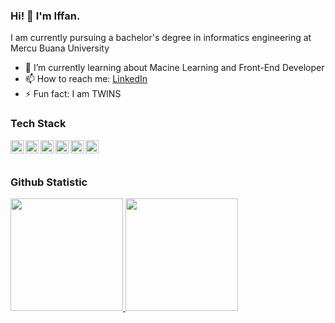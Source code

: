 ### Hi! 👋 I'm Iffan.

I am currently pursuing a bachelor's degree in informatics engineering at Mercu Buana University

- 🌱 I’m currently learning about Macine Learning and Front-End Developer
- 📫 How to reach me: [LinkedIn](https://www.linkedin.com/in/iffan-adhyatmawan-nusli-5a5013229/)
- ⚡ Fun fact: I am TWINS

### Tech Stack
<a href="#"><img align="left" alt="Html" title="Html" width="21px" src="[https://upload.wikimedia.org/wikipedia/commons/9/99/Unofficial_JavaScript_logo_2.svg](https://upload.wikimedia.org/wikipedia/commons/thumb/6/61/HTML5_logo_and_wordmark.svg/640px-HTML5_logo_and_wordmark.svg.png)" /></a>

  <a href="#"><img align="left" alt="JavaScript" title="JavaScript" width="21px" src="https://upload.wikimedia.org/wikipedia/commons/9/99/Unofficial_JavaScript_logo_2.svg" /></a>
  <a href="https://nodejs.org/"><img align="left" alt="NodeJS" title="NodeJS" width="21px" src="https://seeklogo.com/images/N/nodejs-logo-FBE122E377-seeklogo.com.png" /></a>
  <a href="https://reactjs.org/"><img align="left" alt="React" title="React" width="21px" src="https://cdn.worldvectorlogo.com/logos/react-2.svg" /></a>
  <a href="https://hapi.dev/"><img align="left" alt="Hapi" title="Hapi (NodeJS HTTP Framework)" width="21px" src="https://avatars.githubusercontent.com/u/3774533?s=200&v=4" /></a>
  <a href="https://nextjs.org/"><img align="left" alt="Next" title="Next (React SSR Framework)" width="21px" src="https://iconape.com/wp-content/files/gm/82643/svg/next-js.svg" /></a>
  <br>
  <br>
  
### Github Statistic
<p align="left">
<a href="https://github.com/iffanadn">
  <img height="180em" src="https://github-readme-stats-eight-theta.vercel.app/api?username=iffanadn&show_icons=true&theme=algolia&include_all_commits=true&count_private=true"/>
  <img height="180em" src="https://github-readme-stats-eight-theta.vercel.app/api/top-langs/?username=iffanadn&layout=compact&langs_count=8&theme=algolia"/>
</a>
</p>


